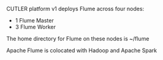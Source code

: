 
CUTLER platform v1 deploys Flume across four nodes:
- 1 Flume Master
- 3 Flume Worker

The home directory for Flume on these nodes is ~/flume

Apache Flume is colocated with Hadoop and Apache Spark